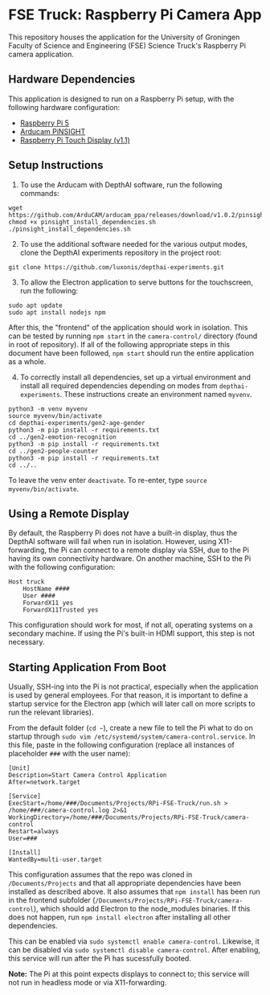 # FSE Truck: Raspberry Pi Camera App

This repository houses the application for the University of Groningen Faculty of Science and Engineering (FSE) Science Truck's Raspberry Pi camera application.

## Hardware Dependencies

This application is designed to run on a Raspberry Pi setup, with the following hardware configuration:

- [Raspberry Pi 5](https://www.raspberrypi.com/documentation/)
- [Arducam PiNSIGHT](https://docs.arducam.com/Raspberry-Pi-Camera/Arducam-PiVistation/Vision-AI-Kit/Arducam-PiNSight/)
- [Raspberry Pi Touch Display (v1.1)](https://www.raspberrypi.com/documentation/accessories/display.html)

## Setup Instructions

1. To use the Arducam with DepthAI software, run the following commands:

```
wget https://github.com/ArduCAM/arducam_ppa/releases/download/v1.0.2/pinsight_install_dependencies.sh
chmod +x pinsight_install_dependencies.sh
./pinsight_install_dependencies.sh
```

2. To use the additional software needed for the various output modes, clone the DepthAI experiments repository in the project root:
```
git clone https://github.com/luxonis/depthai-experiments.git
```

3. To allow the Electron application to serve buttons for the touchscreen, run the following:
```
sudo apt update
sudo apt install nodejs npm
```

After this, the "frontend" of the application should work in isolation. This can be tested by running `npm start` in the `camera-control/` directory (found in root of repository). If all of the following appropriate steps in this document have been followed, `npm start` should run the entire application as a whole.

4. To correctly install all dependencies, set up a virtual environment and install all required dependencies depending on modes from `depthai-experiments`. These instructions create an environment named `myvenv`.
```
python3 -m venv myvenv
source myvenv/bin/activate
cd depthai-experiments/gen2-age-gender
python3 -m pip install -r requirements.txt
cd ../gen2-emotion-recognition
python3 -m pip install -r requirements.txt
cd ../gen2-people-counter
python3 -m pip install -r requirements.txt
cd ../..
```

To leave the venv enter `deactivate`. To re-enter, type `source myvenv/bin/activate`.

## Using a Remote Display

By default, the Raspberry Pi does not have a built-in display, thus the DepthAI software will fail when run in isolation. However, using X11-forwarding, the Pi can connect to a remote display via SSH, due to the Pi having its own connectivity hardware. On another machine, SSH to the Pi with the following configuration:

```
Host truck
    HostName ####
    User ####
    ForwardX11 yes
    ForwardX11Trusted yes
```

This configuration should work for most, if not all, operating systems on a secondary machine. If using the Pi's built-in HDMI support, this step is not necessary.

## Starting Application From Boot

Usually, SSH-ing into the Pi is not practical, especially when the application is used by general employees. For that reason, it is important to define a startup service for the Electron app (which will later call on more scripts to run the relevant libraries).

From the default folder (`cd ~`), create a new file to tell the Pi what to do on startup through `sudo vim /etc/systemd/system/camera-control.service`. In this file, paste in the following configuration (replace all instances of placeholder `###` with the user name):

```
[Unit]
Description=Start Camera Control Application
After=network.target

[Service]
ExecStart=/home/###/Documents/Projects/RPi-FSE-Truck/run.sh > /home/###/camera-control.log 2>&1
WorkingDirectory=/home/###/Documents/Projects/RPi-FSE-Truck/camera-control
Restart=always
User=###

[Install]
WantedBy=multi-user.target

```

This configuration assumes that the repo was cloned in `/Documents/Projects` and that all appropriate dependencies have been installed as described above. It also assumes that `npm install` has been run in the frontend subfolder (`/Documents/Projects/RPi-FSE-Truck/camera-control`), which should add Electron to the node_modules binaries. If this does not happen, run `npm install electron` after installing all other dependencies.

This can be enabled via `sudo systemctl enable camera-control`. Likewise, it can be disabled via `sudo systemctl disable camera-control`. After enabling, this service will run after the Pi has sucessfully booted.

**Note:** The Pi at this point expects displays to connect to; this service will not run in headless mode or via X11-forwarding.

